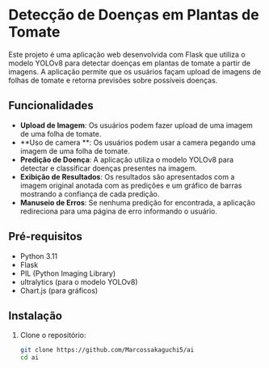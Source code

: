 # Detecção de Doenças em Plantas de Tomate

Este projeto é uma aplicação web desenvolvida com Flask que utiliza o modelo YOLOv8 para detectar doenças em plantas de tomate a partir de imagens. A aplicação permite que os usuários façam upload de imagens de folhas de tomate e retorna previsões sobre possíveis doenças.

## Funcionalidades

- **Upload de Imagem**: Os usuários podem fazer upload de uma imagem de uma folha de tomate.
- **Uso de camera **: Os usuários podem usar a camera pegando uma imagem de uma folha de tomate.
- **Predição de Doença**: A aplicação utiliza o modelo YOLOv8 para detectar e classificar doenças presentes na imagem.
- **Exibição de Resultados**: Os resultados são apresentados com a imagem original anotada com as predições e um gráfico de barras mostrando a confiança de cada predição.
- **Manuseio de Erros**: Se nenhuma predição for encontrada, a aplicação redireciona para uma página de erro informando o usuário.

## Pré-requisitos

- Python 3.11
- Flask
- PIL (Python Imaging Library)
- ultralytics (para o modelo YOLOv8)
- Chart.js (para gráficos)

## Instalação

1. Clone o repositório:

   ```bash
   git clone https://github.com/Marcossakaguchi5/ai
   cd ai
